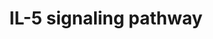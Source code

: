 ---
annotations:
- type: Pathway Ontology
  value: interleukin-5 signaling pathway
authors:
- MaintBot
- Mkutmon
- Eweitz
description: ''
last-edited: 2021-05-23
organisms:
- Gallus gallus
redirect_from:
- /index.php/Pathway:WP744
- /instance/WP744
schema-jsonld:
- '@context': https://schema.org/
  '@id': https://wikipathways.github.io/pathways/WP744.html
  '@type': Dataset
  creator:
    '@type': Organization
    name: WikiPathways
  description: ''
  keywords:
  - HCK
  - CCND3
  - SHC1
  - GSK3B
  - RAPGEF1
  - MAPK1
  - BAX
  - ICAM3
  - VAV1
  - KRAS
  - RAF1
  - SHC2
  - PIM1
  - CRKL
  - FOXO3
  - SH2B2
  - STAT5B
  - CBL
  - ITGB2
  - CSF2RB
  - PTPN6
  - LYN
  - PIK3R2
  - MAPK9
  - ALOX5AP
  - IL5RA
  - ALOX5
  - ELK1
  - AKT1
  - BTK
  - IL5
  - PTK2B
  - SOX4
  - JAK2
  - DNM2
  - JUN
  - UNC119
  - PLA2G4A
  - RCJMB04_35e13
  - RCJMB04_11l21
  - ATF2
  - MAP2K2
  - JAK1
  - GRB2
  - MAPK3
  - MAPK14
  - RCJMB04_19o18
  - PIK3CG
  - PIK3R1
  - STAT5A
  - HRAS
  - STAT3
  - SOCS1
  - HCLS1
  - ITGAM
  - CDKN1B
  - RAP1GAP
  - GSK3A
  - CTNNB1
  - RPS6KA1
  - NFKBIA
  - PRKCD
  - PTPN11
  - IL2RB
  - RCJMB04_17i9
  - ICAM1
  - RAC1
  - NFKB1
  - PRKCB
  license: CC0
  name: IL-5 signaling pathway
seo: CreativeWork
title: IL-5 signaling pathway
wpid: WP744
---